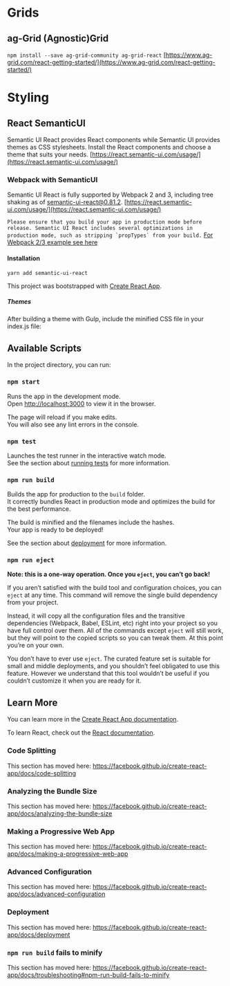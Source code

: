 # Grids

## ag-Grid (Agnostic)Grid

`npm install --save ag-grid-community ag-grid-react`
[https://www.ag-grid.com/react-getting-started/](https://www.ag-grid.com/react-getting-started/)

# Styling

## React SemanticUI

Semantic UI React provides React components while Semantic UI provides themes as CSS stylesheets. Install the React components and choose a theme that suits your needs.
[https://react.semantic-ui.com/usage/](https://react.semantic-ui.com/usage/)

### Webpack with SemanticUI

Semantic UI React is fully supported by Webpack 2 and 3, including tree shaking as of semantic-ui-react@0.81.2.
[https://react.semantic-ui.com/usage/](https://react.semantic-ui.com/usage/)

```Please ensure that you build your app in production mode before release. Semantic UI React includes several optimizations in production mode, such as stripping `propTypes` from your build.```
[For Webpack 2/3 example see here](https://github.com/Semantic-Org/Semantic-UI-React/tree/master/examples/webpack3/config)

#### Installation

`yarn add semantic-ui-react`

This project was bootstrapped with [Create React App](https://github.com/facebook/create-react-app).

##### Themes

After building a theme with Gulp, include the minified CSS file in your index.js file:

## Available Scripts

In the project directory, you can run:

### `npm start`

Runs the app in the development mode.<br>
Open [http://localhost:3000](http://localhost:3000) to view it in the browser.

The page will reload if you make edits.<br>
You will also see any lint errors in the console.

### `npm test`

Launches the test runner in the interactive watch mode.<br>
See the section about [running tests](https://facebook.github.io/create-react-app/docs/running-tests) for more information.

### `npm run build`

Builds the app for production to the `build` folder.<br>
It correctly bundles React in production mode and optimizes the build for the best performance.

The build is minified and the filenames include the hashes.<br>
Your app is ready to be deployed!

See the section about [deployment](https://facebook.github.io/create-react-app/docs/deployment) for more information.

### `npm run eject`

**Note: this is a one-way operation. Once you `eject`, you can’t go back!**

If you aren’t satisfied with the build tool and configuration choices, you can `eject` at any time. This command will remove the single build dependency from your project.

Instead, it will copy all the configuration files and the transitive dependencies (Webpack, Babel, ESLint, etc) right into your project so you have full control over them. All of the commands except `eject` will still work, but they will point to the copied scripts so you can tweak them. At this point you’re on your own.

You don’t have to ever use `eject`. The curated feature set is suitable for small and middle deployments, and you shouldn’t feel obligated to use this feature. However we understand that this tool wouldn’t be useful if you couldn’t customize it when you are ready for it.

## Learn More

You can learn more in the [Create React App documentation](https://facebook.github.io/create-react-app/docs/getting-started).

To learn React, check out the [React documentation](https://reactjs.org/).

### Code Splitting

This section has moved here: https://facebook.github.io/create-react-app/docs/code-splitting

### Analyzing the Bundle Size

This section has moved here: https://facebook.github.io/create-react-app/docs/analyzing-the-bundle-size

### Making a Progressive Web App

This section has moved here: https://facebook.github.io/create-react-app/docs/making-a-progressive-web-app

### Advanced Configuration

This section has moved here: https://facebook.github.io/create-react-app/docs/advanced-configuration

### Deployment

This section has moved here: https://facebook.github.io/create-react-app/docs/deployment

### `npm run build` fails to minify

This section has moved here: https://facebook.github.io/create-react-app/docs/troubleshooting#npm-run-build-fails-to-minify
